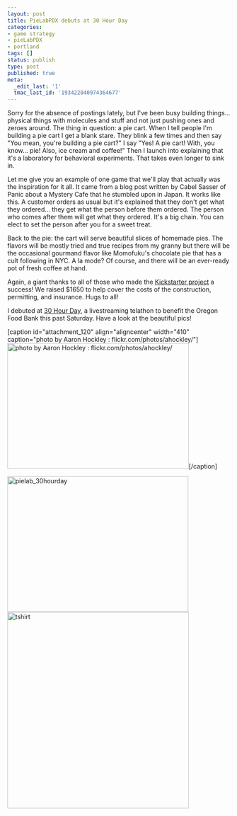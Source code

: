 ```yaml
---
layout: post
title: PieLabPDX debuts at 30 Hour Day
categories:
- game strategy
- pieLabPDX
- portland
tags: []
status: publish
type: post
published: true
meta:
  _edit_last: '1'
  tmac_last_id: '193422040974364677'
---
```

Sorry for the absence of postings lately, but I've been busy building things... physical things with molecules and stuff and not just pushing ones and zeroes around. The thing in question: a pie cart. When I tell people I'm building a pie cart I get a blank stare. They blink a few times and then say "You mean, you're building a pie cart?" I say "Yes! A pie cart! With, you know... pie! Also, ice cream and coffee!" Then I launch into explaining that it's a laboratory for behavioral experiments. That takes even longer to sink in.

Let me give you an example of one game that we'll play that actually was the inspiration for it all. It came from a blog post written by Cabel Sasser of Panic about a Mystery Cafe that he stumbled upon in Japan. It works like this. A customer orders as usual but it's explained that they don't get what they ordered... they get what the person before them ordered. The person who comes after them will get what they ordered. It's a big chain. You can elect to set the person after you for a sweet treat.

Back to the pie: the cart will serve beautiful slices of homemade pies. The flavors will be mostly tried and true recipes from my granny but there will be the occasional gourmand flavor like Momofuku's chocolate pie that has a cult following in NYC. A la mode? Of course, and there will be an ever-ready pot of fresh coffee at hand.

Again, a giant thanks to all of those who made the <a href="http://bit.ly/pieLabPDX">Kickstarter project</a> a success! We raised $1650 to help cover the costs of the construction, permitting, and insurance. Hugs to all!

I debuted at <a href="http://30hourday.org">30 Hour Day,</a> a livestreaming telathon to benefit the Oregon Food Bank this past Saturday. Have a look at the beautiful pics!

[caption id="attachment_120" align="aligncenter" width="410" caption="photo by Aaron Hockley : flickr.com/photos/ahockley/"]<img src="http://skinnywhitegirl.com/blog/wp-content/uploads/2010/07/30hd_rick_cami-410x284.jpg" alt="photo by Aaron Hockley : flickr.com/photos/ahockley/" title="30hd_rick_cami" width="410" height="284" class="size-medium wp-image-120" />[/caption]

<img src="http://skinnywhitegirl.com/blog/wp-content/uploads/2010/07/pielab_30hourday-409x307.jpg" alt="pielab_30hourday" title="pielab_30hourday" width="409" height="307" class="aligncenter size-medium wp-image-121" />

<img src="http://skinnywhitegirl.com/blog/wp-content/uploads/2010/07/tshirt-410x444.jpg" alt="tshirt" title="tshirt" width="410" height="444" class="aligncenter size-medium wp-image-125" />
